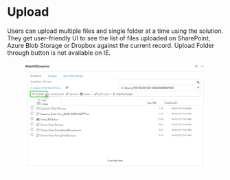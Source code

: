 # Upload

Users can upload multiple files and single folder at a time using the solution. They get user-friendly UI to see the list of files uploaded on SharePoint, Azure Blob Storage or Dropbox against the current record. Upload Folder through button is not available on IE.

<figure><img src="../../.gitbook/assets/Upload and download files- slide 13 (1).png" alt=""><figcaption></figcaption></figure>
